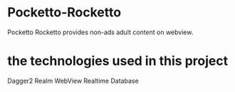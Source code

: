 # Pocketto-Rocketto
Pocketto Rocketto provides non-ads adult content on webview.
# the technologies used in this project
Dagger2
Realm
WebView
Realtime Database
